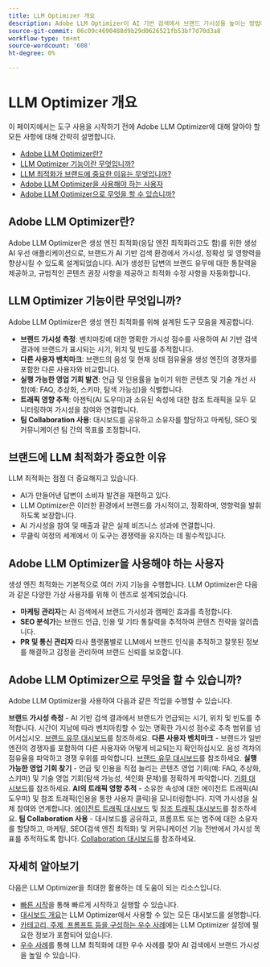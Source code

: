 ```yaml
---
title: LLM Optimizer 개요
description: Adobe LLM Optimizer이 AI 기반 검색에서 브랜드 가시성을 높이는 방법에 대해 알아보십시오. 언급, 인용 및 통찰력을 추적합니다. 보다 나은 참여와 영향력을 위해 지금 최적화를 시작하십시오.
source-git-commit: 06c09c4690488d9b29d0626521fb53bf7d70d3a8
workflow-type: tm+mt
source-wordcount: '608'
ht-degree: 0%

---
```



# LLM Optimizer 개요

이 페이지에서는 도구 사용을 시작하기 전에 Adobe LLM Optimizer에 대해 알아야 할 모든 사항에 대해 간략히 설명합니다.

* [Adobe LLM Optimizer란?](#what-is-adobe-llm-optimizer)
* [LLM Optimizer 기능이란 무엇입니까?](#what-are-llm-optimizer-capabilities)
* [LLM 최적화가 브랜드에 중요한 이유는 무엇입니까?](#why-llm-optimization-matters-for-your-brand)
* [Adobe LLM Optimizer을 사용해야 하는 사용자](#who-should-use-adobe-llm-optimizer)
* [Adobe LLM Optimizer으로 무엇을 할 수 있습니까?](#what-can-i-do-with-adobe-llm-optimizer)

## Adobe LLM Optimizer란?

Adobe LLM Optimizer은 생성 엔진 최적화(응답 엔진 최적화라고도 함)를 위한 생성 AI 우선 애플리케이션으로, 브랜드가 AI 기반 검색 환경에서 가시성, 정확성 및 영향력을 향상시킬 수 있도록 설계되었습니다. AI가 생성한 답변의 브랜드 유무에 대한 통찰력을 제공하고, 규범적인 콘텐츠 권장 사항을 제공하고 최적화 수정 사항을 자동화합니다.

## LLM Optimizer 기능이란 무엇입니까?

Adobe LLM Optimizer은 생성 엔진 최적화를 위해 설계된 도구 모음을 제공합니다.

* **브랜드 가시성 측정**: 벤치마킹에 대한 명확한 가시성 점수를 사용하여 AI 기반 검색 결과에 브랜드가 표시되는 시기, 위치 및 빈도를 추적합니다.
* **다른 사용자 벤치마크**: 브랜드의 음성 및 현재 상태 점유율을 생성 엔진의 경쟁자를 포함한 다른 사용자와 비교합니다.
* **실행 가능한 영업 기회 발견**: 언급 및 인용률을 높이기 위한 콘텐츠 및 기술 개선 사항(예: FAQ, 추상화, 스키마, 탐색 가능성)을 식별합니다.
* **트래픽 영향 추적**: 아젠틱(AI 도우미)과 소유된 속성에 대한 참조 트래픽을 모두 모니터링하여 가시성을 참여와 연결합니다.
* **팀 Collaboration 사용**: 대시보드를 공유하고 소유자를 할당하고 마케팅, SEO 및 커뮤니케이션 팀 간의 목표를 조정합니다.

## 브랜드에 LLM 최적화가 중요한 이유

LLM 최적화는 점점 더 중요해지고 있습니다.

* AI가 만들어낸 답변이 소비자 발견을 재편하고 있다.
* LLM Optimizer은 이러한 환경에서 브랜드를 가시적이고, 정확하며, 영향력을 발휘하도록 보장합니다.
* AI 가시성을 참여 및 매출과 같은 실제 비즈니스 성과에 연결합니다.
* 무클릭 여정의 세계에서 이 도구는 경쟁력을 유지하는 데 필수적입니다.

## Adobe LLM Optimizer을 사용해야 하는 사용자

생성 엔진 최적화는 기본적으로 여러 가지 기능을 수행합니다. LLM Optimizer은 다음과 같은 다양한 가상 사용자를 위해 이 렌즈로 설계되었습니다.

* **마케팅 관리자**&#x200B;는 AI 검색에서 브랜드 가시성과 캠페인 효과를 측정합니다.
* **SEO 분석가**&#x200B;는 브랜드 언급, 인용 및 기타 통찰력을 추적하여 콘텐츠 전략을 알려줍니다.
* **PR 및 통신 관리자** 타사 플랫폼별로 LLM에서 브랜드 인식을 추적하고 잘못된 정보를 해결하고 감정을 관리하며 브랜드 신뢰를 보호합니다.

## Adobe LLM Optimizer으로 무엇을 할 수 있습니까?

Adobe LLM Optimizer을 사용하여 다음과 같은 작업을 수행할 수 있습니다.

**브랜드 가시성 측정** - AI 기반 검색 결과에서 브랜드가 언급되는 시기, 위치 및 빈도를 추적합니다. 시간이 지남에 따라 벤치마킹할 수 있는 명확한 가시성 점수로 추측 범위를 넘어서십시오. [브랜드 유무 대시보드](/help/dashboards/brand-presence.md)를 참조하세요.
**다른 사용자 벤치마크** - 브랜드가 일반 엔진의 경쟁자를 포함하여 다른 사용자와 어떻게 비교되는지 확인하십시오. 음성 격차의 점유율을 파악하고 경쟁 우위를 파악합니다. [브랜드 유무 대시보드](/help/dashboards/brand-presence.md)를 참조하세요.
**실행 가능한 영업 기회 찾기** - 언급 및 인용을 직접 늘리는 콘텐츠 영업 기회(예: FAQ, 추상화, 스키마) 및 기술 영업 기회(탐색 가능성, 색인화 문제)를 정확하게 파악합니다. [기회 대시보드](/help/dashboards/opportunities.md)를 참조하세요.
**AI의 트래픽 영향 추적** - 소유한 속성에 대한 에이전트 트래픽(AI 도우미) 및 참조 트래픽(인용을 통한 사용자 클릭)을 모니터링합니다. 지역 가시성을 실제 참여와 연계합니다. [에이전트 트래픽 대시보드](/help/dashboards/agentic-traffic.md) 및 [참조 트래픽 대시보드](/help/dashboards/referral-traffic.md)를 참조하세요.
**팀 Collaboration 사용** - 대시보드를 공유하고, 프롬프트 또는 범주에 대한 소유자를 할당하고, 마케팅, SEO(검색 엔진 최적화) 및 커뮤니케이션 기능 전반에서 가시성 목표를 추적하도록 합니다. [Collaboration 대시보드](/help/dashboards/collaboration.md)를 참조하세요.

## 자세히 알아보기

다음은 LLM Optimizer을 최대한 활용하는 데 도움이 되는 리소스입니다.

* [빠른 시작](/help/overview/quick-start.md)을 통해 빠르게 시작하고 실행할 수 있습니다.
* [대시보드 개요](/help/dashboards/dashboards-overview.md)는 LLM Optimizer에서 사용할 수 있는 모든 대시보드를 설명합니다.
* [카테고리, 주제, 프롬프트 등을 구성하는 우수 사례](/help/overview/best-practices-topics-prompts.md)에는 LLM Optimizer 설정에 필요한 정보가 포함되어 있습니다.
* [우수 사례](/help/tutorials/best-practices.md)를 통해 LLM 최적화에 대한 우수 사례를 찾아 AI 검색에서 브랜드 가시성을 높일 수 있습니다.






